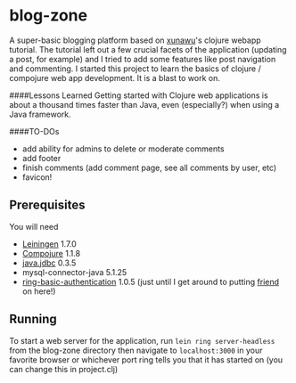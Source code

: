 # blog-zone

A super-basic blogging platform based on [xunawu](//www.xuan-wu.com)'s clojure webapp
tutorial. The tutorial left out a few crucial facets of the application (updating a
post, for example) and I tried to add some features like post navigation and commenting. 
I started this project to learn the basics of clojure / compojure 
web app development. It is a blast to work on. 

####Lessons Learned
Getting started with Clojure web applications is about a thousand times faster
than Java, even (especially?) when using a Java framework.

####TO-DOs
 + add ability for admins to delete or moderate comments
 + add footer
 + finish comments (add comment page, see all comments by user, etc)
 + favicon!

## Prerequisites

You will need 
+ [Leiningen][1] 1.7.0
+ [Compojure][2] 1.1.8
+ [java.jdbc][3] 0.3.5
+ mysql-connector-java 5.1.25
+ [ring-basic-authentication][4] 1.0.5 (just until I get around to putting [friend][5] on here!)

[1]: https://github.com/technomancy/leiningen
[2]: https://github.com/weavejester/compojure
[3]: https://github.com/clojure/java.jdbc
[4]: https://github.com/remvee/ring-basic-authentication
[5]: https://github.com/cemerick/friend

## Running

To start a web server for the application, run ``lein ring server-headless``
from the blog-zone directory then navigate to ``localhost:3000`` in your 
favorite browser or whichever port ring tells you that it has
started on (you can change this in project.clj)